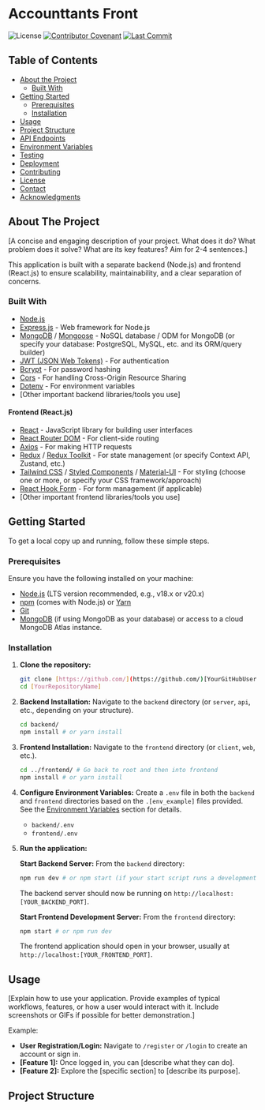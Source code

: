 # Accounttants Front

![License](https://img.shields.io/badge/License-[Your_License_Type]-blue.svg)
[![Contributor Covenant](https://img.shields.io/badge/Contributor%20Covenant-2.1-4baaaa.svg)](./CODE_OF_CONDUCT.md)
[![Last Commit](https://img.shields.io/github/last-commit/[YourGitHubUsername]/[YourRepositoryName].svg)](https://github.com/[YourGitHubUsername]/[YourRepositoryName]/commits/main)

## Table of Contents

* [About the Project](#about-the-project)
    * [Built With](#built-with)
* [Getting Started](#getting-started)
    * [Prerequisites](#prerequisites)
    * [Installation](#installation)
* [Usage](#usage)
* [Project Structure](#project-structure)
* [API Endpoints](#api-endpoints)
* [Environment Variables](#environment-variables)
* [Testing](#testing)
* [Deployment](#deployment)
* [Contributing](#contributing)
* [License](#license)
* [Contact](#contact)
* [Acknowledgments](#acknowledgments)

## About The Project

[A concise and engaging description of your project. What does it do? What problem does it solve? What are its key features? Aim for 2-4 sentences.]

This application is built with a separate backend (Node.js) and frontend (React.js) to ensure scalability, maintainability, and a clear separation of concerns.

### Built With

* [Node.js](https://nodejs.org/en/)
* [Express.js](https://expressjs.com/) - Web framework for Node.js
* [MongoDB](https://www.mongodb.com/) / [Mongoose](https://mongoosejs.com/) - NoSQL database / ODM for MongoDB (or specify your database: PostgreSQL, MySQL, etc. and its ORM/query builder)
* [JWT (JSON Web Tokens)](https://jwt.io/) - For authentication
* [Bcrypt](https://www.npmjs.com/package/bcrypt) - For password hashing
* [Cors](https://www.npmjs.com/package/cors) - For handling Cross-Origin Resource Sharing
* [Dotenv](https://www.npmjs.com/package/dotenv) - For environment variables
* [Other important backend libraries/tools you use]

#### Frontend (React.js)

* [React](https://react.dev/) - JavaScript library for building user interfaces
* [React Router DOM](https://reactrouter.com/en/main) - For client-side routing
* [Axios](https://axios-http.com/) - For making HTTP requests
* [Redux](https://redux.js.org/) / [Redux Toolkit](https://redux-toolkit.js.org/) - For state management (or specify Context API, Zustand, etc.)
* [Tailwind CSS](https://tailwindcss.com/) / [Styled Components](https://styled-components.com/) / [Material-UI](https://mui.com/) - For styling (choose one or more, or specify your CSS framework/approach)
* [React Hook Form](https://react-hook-form.com/) - For form management (if applicable)
* [Other important frontend libraries/tools you use]

## Getting Started

To get a local copy up and running, follow these simple steps.

### Prerequisites

Ensure you have the following installed on your machine:

* [Node.js](https://nodejs.org/en/download/) (LTS version recommended, e.g., v18.x or v20.x)
* [npm](https://docs.npmjs.com/downloading-and-installing-node-js-and-npm) (comes with Node.js) or [Yarn](https://classic.yarnpkg.com/lang/en/docs/install/)
* [Git](https://git-scm.com/downloads)
* [MongoDB](https://docs.mongodb.com/manual/installation/) (if using MongoDB as your database) or access to a cloud MongoDB Atlas instance.

### Installation

1.  **Clone the repository:**
    ```bash
    git clone [https://github.com/](https://github.com/)[YourGitHubUsername]/[YourRepositoryName].git
    cd [YourRepositoryName]
    ```

2.  **Backend Installation:**
    Navigate to the `backend` directory (or `server`, `api`, etc., depending on your structure).
    ```bash
    cd backend/
    npm install # or yarn install
    ```

3.  **Frontend Installation:**
    Navigate to the `frontend` directory (or `client`, `web`, etc.).
    ```bash
    cd ../frontend/ # Go back to root and then into frontend
    npm install # or yarn install
    ```

4.  **Configure Environment Variables:**
    Create a `.env` file in both the `backend` and `frontend` directories based on the `.[env_example]` files provided. See the [Environment Variables](#environment-variables) section for details.

    * `backend/.env`
    * `frontend/.env`

5.  **Run the application:**

    **Start Backend Server:**
    From the `backend` directory:
    ```bash
    npm run dev # or npm start (if your start script runs a development server)
    ```
    The backend server should now be running on `http://localhost:[YOUR_BACKEND_PORT]`.

    **Start Frontend Development Server:**
    From the `frontend` directory:
    ```bash
    npm start # or npm run dev
    ```
    The frontend application should open in your browser, usually at `http://localhost:[YOUR_FRONTEND_PORT]`.

## Usage

[Explain how to use your application. Provide examples of typical workflows, features, or how a user would interact with it. Include screenshots or GIFs if possible for better demonstration.]

Example:
* **User Registration/Login:** Navigate to `/register` or `/login` to create an account or sign in.
* **[Feature 1]:** Once logged in, you can [describe what they can do].
* **[Feature 2]:** Explore the [specific section] to [describe its purpose].

## Project Structure